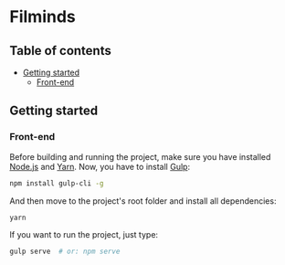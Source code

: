 # Filminds

## Table of contents

  * [Getting started](#getting-started)
    * [Front-end](#front-end)

## Getting started

### Front-end

Before building and running the project, make sure you have installed [Node.js](https://nodejs.org/en/download/) and
[Yarn](https://yarnpkg.com/en/docs/install). Now, you have to install [Gulp](https://gulpjs.com/):

```bash
npm install gulp-cli -g
```

And then move to the project's root folder and install all dependencies:

```bash
yarn
```

If you want to run the project, just type:

```bash
gulp serve  # or: npm serve
```

